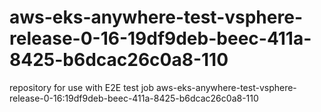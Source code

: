 # aws-eks-anywhere-test-vsphere-release-0-16-19df9deb-beec-411a-8425-b6dcac26c0a8-110
repository for use with E2E test job aws-eks-anywhere-test-vsphere-release-0-16:19df9deb-beec-411a-8425-b6dcac26c0a8-110
